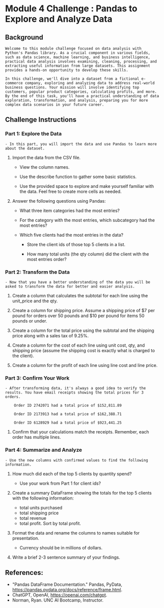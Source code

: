 # Module 4 Challenge : Pandas to Explore and Analyze Data

## Background
```
Welcome to this module challenge focused on data analysis with Python's Pandas library. As a crucial component in various fields, such as data science, machine learning, and business intelligence, practical data analysis involves examining, cleaning, processing, and extracting useful information from large datasets. This assignment provides a hands-on opportunity to develop these skills.

In this challenge, we'll dive into a dataset from a fictional e-commerce company, exploring and analyzing data to address real-world business questions. Your mission will involve identifying top customers, popular product categories, calculating profits, and more. By the end of this task, you'll have a practical understanding of data exploration, transformation, and analysis, preparing you for more complex data scenarios in your future career.
```


## Challenge Instructions

### Part 1: Explore the Data

    - In this part, you will import the data and use Pandas to learn more about the dataset.

1. Import the data from the CSV file.
    
    - View the column names.

    - Use the describe function to gather some basic statistics.

    - Use the provided space to explore and make yourself familiar with the data. Feel free to create more cells as needed.

2. Answer the following questions using Pandas:

    - What three item categories had the most entries?

    - For the category with the most entries, which subcategory had the most entries?

    - Which five clients had the most entries in the data?
        
        - Store the client ids of those top 5 clients in a list.
        
        - How many total units (the qty column) did the client with the most entries order?

### Part 2: Transform the Data

    - Now that you have a better understanding of the data you will be asked to transform the data for better and easier analysis.

1. Create a column that calculates the subtotal for each line using the unit_price and the qty.

2. Create a column for shipping price. Assume a shipping price of $7 per pound for orders over 50 pounds and $10 per pound for items 50 pounds or under.

3. Create a column for the total price using the subtotal and the shipping price along with a sales tax of 9.25%.

4. Create a column for the cost of each line using unit cost, qty, and shipping price (assume the shipping cost is exactly what is charged to the client).

5. Create a column for the profit of each line using line cost and line price.

### Part 3: Confirm Your Work

    - After transforming data, it's always a good idea to verify the results. You have email receipts showing the total prices for 3 orders.

        Order ID 2742071 had a total price of $152,811.89 
        
        Order ID 2173913 had a total price of $162,388.71 
        
        Order ID 6128929 had a total price of $923,441.25

1. Confirm that your calculations match the receipts. Remember, each order has multiple lines.

### Part 4: Summarize and Analyze

    - Use the new columns with confirmed values to find the following information.

1. How much did each of the top 5 clients by quantity spend? 
    - Use your work from Part 1 for client ids?

2. Create a summary DataFrame showing the totals for the top 5 clients with the following information: 
    - total units purchased
    - total shipping price
    - total revenue
    - total profit. Sort by total profit.

3. Format the data and rename the columns to names suitable for presentation. 
    - Currency should be in millions of dollars.

4. Write a brief 2-3 sentence summary of your findings.

## References: 
- "Pandas DataFrame Documentation." Pandas, PyData, https://pandas.pydata.org/docs/reference/frame.html.
- ChatGPT, OpenAI, https://openai.com/chatgpt.
- Norman, Ryan. UNC AI Bootcamp, Instructor.